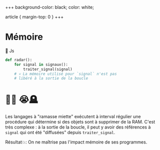 +++
background-color: black;
color: white;  

article {
    margin-top: 0
}
+++
# Mémoire

🐍 Js
```python
def radar():
    for signal in signaux():
        traiter_signal(signal)
    # 💀 La mémoire utilisé pour `signal` n'est pas
    # libéré à la sortie de la boucle
```

# 🛫💥 😭🪦

Les langages à "ramasse miette" exécutent à interval régulier une procédure
qui détermine si des objets sont à supprimer de la RAM.
C'est très complexe : à la sortie de la boucle, il peut y avoir des références
à `signal` qui ont été "diffusées" depuis `traiter_signal`.

Résultat💥: On ne maîtrise pas l'impact mémoire de ses programmes.